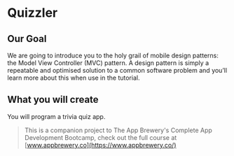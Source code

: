 #  Quizzler

## Our Goal

We are going to introduce you to the holy grail of mobile design patterns: the Model View Controller (MVC) pattern. A design pattern is simply a repeatable and optimised solution to a common software problem and you’ll learn more about this when use in the tutorial.

## What you will create

You will program a trivia quiz app.


>This is a companion project to The App Brewery's Complete App Development Bootcamp, check out the full course at [www.appbrewery.co](https://www.appbrewery.co/)

